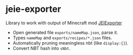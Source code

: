 # jeie-exporter

Library to work with output of Minecraft mod [JEIExporter](https://github.com/friendlyhj/JEIExporter)

- Open generated file `exports/nameMap.json`, parse it.
- Types `nameMap` and `exports/recipes/*.json` files.
- Automatically pruning meaningless nbt (like `display:{}`).
- Convert NBT hash into `sNbt`.